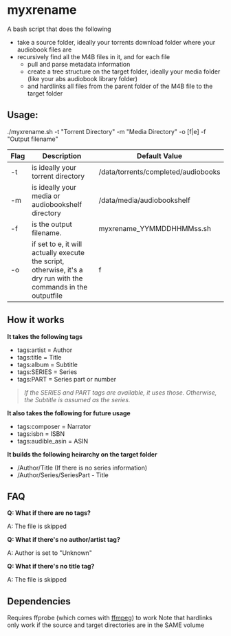 # myxrename
A bash script that does the following
- take a source folder, ideally your torrents download folder where your audiobook files are
- recursively find all the M4B files in it, and for each file
  - pull and parse metadata information
  - create a tree structure on the target folder, ideally your media folder (like your abs audiobook library folder)
  - and hardlinks all files from the parent folder of the M4B file to the target folder

## Usage:
./myxrename.sh -t "Torrent Directory" -m "Media Directory" -o [f|e] -f "Output filename"

| Flag | Description | Default Value |
| ----------- | ----------- | ----------- |
|-t |is ideally your torrent directory|/data/torrents/completed/audiobooks|
|-m |is ideally your media or audiobookshelf directory|/data/media/audiobookshelf|
|-f |is the output filename.|myxrename_YYMMDDHHMMss.sh|
|-o |if set to e, it will actually execute the script, otherwise, it's a dry run with the commands in the outputfile |f|

## How it works
**It takes the following tags**
* tags:artist = Author
* tags:title = Title
* tags:album = Subtitle
* tags:SERIES = Series
* tags:PART = Series part or number

> *If the SERIES and PART tags are available, it uses those. Otherwise, the Subtitle is assumed as the series.*

**It also takes the following for future usage**
* tags:composer = Narrator
* tags:isbn = ISBN
* tags:audible_asin = ASIN

**It builds the following heirarchy on the target folder**
* <mediaDirector>/Author/Title (If there is no series information)
* <mediaDirector>/Author/Series/SeriesPart - Title

## FAQ
**Q:  What if there are no tags?**
<p>A: The file is skipped</p>

**Q:  What if there's no author/artist tag?**
<p>A: Author is set to "Unknown"</p>

**Q:  What if there's no title tag?**
<p>A: The file is skipped</p>

## Dependencies
Requires ffprobe (which comes with [ffmpeg](https://ffmpeg.org/)) to work
Note that hardlinks only work if the source and target directories are in the SAME volume


